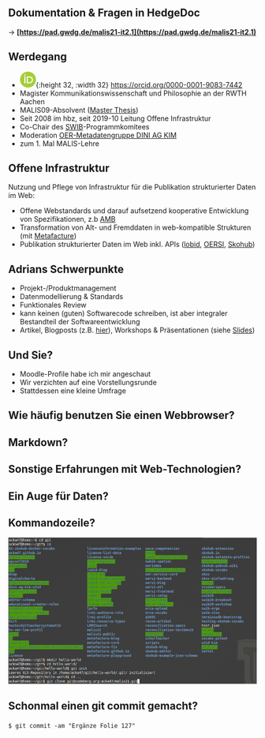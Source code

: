 ## Dokumentation & Fragen in HedgeDoc
-> **[https://pad.gwdg.de/malis21-it2.1](https://pad.gwdg.de/malis21-it2.1)**
## Werdegang
* ![ORCIDiD_icon32x32.gif](../assets/ORCIDiD_icon32x32_1633939078853_0.gif){:height 32, :width 32} https://orcid.org/0000-0001-9083-7442 
* Magister Kommunikationswissenschaft und Philosophie an der RWTH Aachen
* MALIS09-Absolvent ([Master Thesis](http://eprints.rclis.org/16175/))
* Seit 2008 im hbz, seit 2019-10 Leitung Offene Infrastruktur
* Co-Chair des [SWIB](https://swib.org)-Programmkomitees
* Moderation [OER-Metadatengruppe DINI AG KIM](https://wiki.dnb.de/display/DINIAGKIM/OER-Metadatengruppe)
* zum 1. Mal MALIS-Lehre
## Offene Infrastruktur
Nutzung und Pflege von Infrastruktur für die Publikation strukturierter Daten im Web:
* Offene Webstandards und darauf aufsetzend kooperative Entwicklung von Spezifikationen, z.b [AMB](https://dini-ag-kim.github.io/lrmi-profile/draft/)
* Transformation von Alt- und Fremddaten in web-kompatible Strukturen (mit [Metafacture](https://metafacture.org))
* Publikation strukturierter Daten im Web inkl. APIs ([lobid](https://lobid.org), [OERSI](https://oersi.de), [Skohub](https://skohub.io))
## Adrians Schwerpunkte
* Projekt-/Produktmanagement
* Datenmodellierung & Standards
* Funktionales Review
* kann keinen (guten) Softwarecode schreiben, ist aber integraler Bestandteil der Softwareentwicklung
* Artikel, Blogposts (z.B. [hier](https://blog.lobid.org/)), Workshops & Präsentationen (siehe [Slides](https://slides.lobid.org/))
## Und Sie?
* Moodle-Profile habe ich mir angeschaut
* Wir verzichten auf eine Vorstellungsrunde
* Stattdessen eine kleine Umfrage
## Wie häufig benutzen Sie einen Webbrowser?
## Markdown?
## Sonstige Erfahrungen mit Web-Technologien?
## Ein Auge für Daten?
## Kommandozeile?
![cli.png](../assets/cli_1633953760654_0.png)
## Schonmal einen git commit gemacht?
`$ git commit -am "Ergänze Folie 127"`